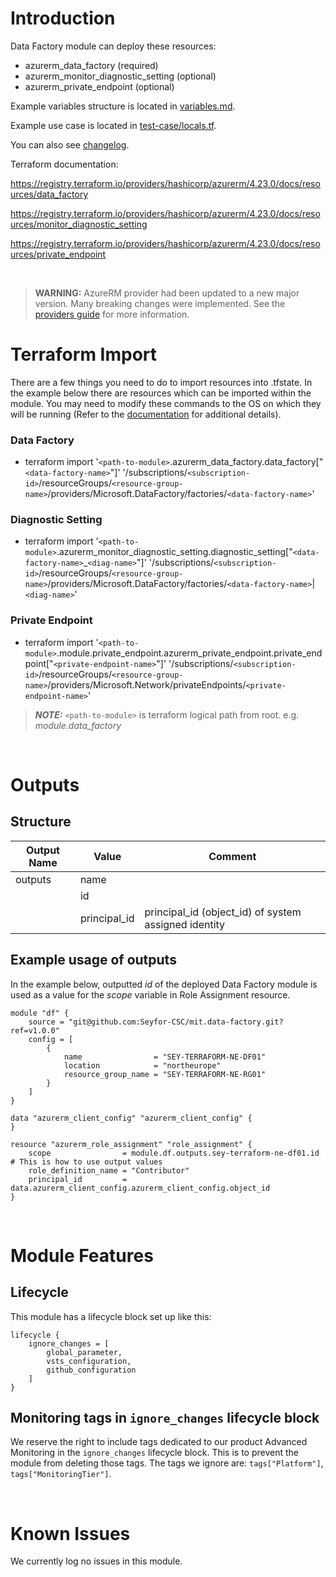 # Introduction
Data Factory module can deploy these resources:
* azurerm_data_factory (required)
* azurerm_monitor_diagnostic_setting (optional)
* azurerm_private_endpoint (optional)

Example variables structure is located in [variables.md](variables.md).

Example use case is located in [test-case/locals.tf](test-case/locals.tf).

You can also see [changelog](CHANGELOG.md).

Terraform documentation:

https://registry.terraform.io/providers/hashicorp/azurerm/4.23.0/docs/resources/data_factory

https://registry.terraform.io/providers/hashicorp/azurerm/4.23.0/docs/resources/monitor_diagnostic_setting

https://registry.terraform.io/providers/hashicorp/azurerm/4.23.0/docs/resources/private_endpoint

&nbsp;

> **WARNING:** AzureRM provider had been updated to a new major version. Many breaking changes were implemented. See the [providers guide](https://registry.terraform.io/providers/hashicorp/azurerm/latest/docs/guides/4.0-upgrade-guide) for more information.

# Terraform Import
There are a few things you need to do to import resources into .tfstate. In the example below there are resources which can be imported within the module. You may need to modify these commands to the OS on which they will be running (Refer to the [documentation](https://developer.hashicorp.com/terraform/cli/commands/import#example-import-into-resource-configured-with-for_each) for additional details).
### Data Factory
* terraform import '`<path-to-module>`.azurerm_data_factory.data_factory["`<data-factory-name>`"]' '/subscriptions/`<subscription-id>`/resourceGroups/`<resource-group-name>`/providers/Microsoft.DataFactory/factories/`<data-factory-name>`'
### Diagnostic Setting
* terraform import '`<path-to-module>`.azurerm_monitor_diagnostic_setting.diagnostic_setting["`<data-factory-name>`_`<diag-name>`"]' '/subscriptions/`<subscription-id>`/resourceGroups/`<resource-group-name>`/providers/Microsoft.DataFactory/factories/`<data-factory-name>`|`<diag-name>`'
 ### Private Endpoint
* terraform import '`<path-to-module>`.module.private_endpoint.azurerm_private_endpoint.private_endpoint["`<private-endpoint-name>`"]' '/subscriptions/`<subscription-id>`/resourceGroups/`<resource-group-name>`/providers/Microsoft.Network/privateEndpoints/`<private-endpoint-name>`'

 > **_NOTE:_** `<path-to-module>` is terraform logical path from root. e.g. _module.data\_factory_

&nbsp;

# Outputs
## Structure

| Output Name | Value        | Comment                                              |
| ----------- | ------------ | ---------------------------------------------------- |
| outputs     | name         |                                                      |
|             | id           |                                                      |
|             | principal_id | principal_id (object_id) of system assigned identity |


## Example usage of outputs
In the example below, outputted _id_ of the deployed Data Factory module is used as a value for the _scope_ variable in Role Assignment resource.
```
module "df" {
    source = "git@github.com:Seyfor-CSC/mit.data-factory.git?ref=v1.0.0"
    config = [
        {
            name                = "SEY-TERRAFORM-NE-DF01"
            location            = "northeurope"
            resource_group_name = "SEY-TERRAFORM-NE-RG01"
        }
    ]
}

data "azurerm_client_config" "azurerm_client_config" {
}

resource "azurerm_role_assignment" "role_assignment" {
    scope                = module.df.outputs.sey-terraform-ne-df01.id # This is how to use output values
    role_definition_name = "Contributor"
    principal_id         = data.azurerm_client_config.azurerm_client_config.object_id
}
```

&nbsp;

# Module Features
## Lifecycle
This module has a lifecycle block set up like this:
```
lifecycle {
    ignore_changes = [
        global_parameter,
        vsts_configuration,
        github_configuration
    ]
}
```
## Monitoring tags in `ignore_changes` lifecycle block
We reserve the right to include tags dedicated to our product Advanced Monitoring in the `ignore_changes` lifecycle block. This is to prevent the module from deleting those tags. The tags we ignore are: `tags["Platform"]`, `tags["MonitoringTier"]`.

&nbsp;

# Known Issues
We currently log no issues in this module.